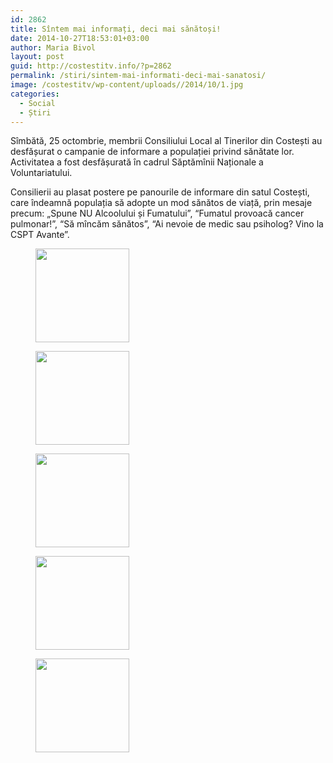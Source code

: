 ```yaml
---
id: 2862
title: Sîntem mai informați, deci mai sănătoși!
date: 2014-10-27T18:53:01+03:00
author: Maria Bivol
layout: post
guid: http://costestitv.info/?p=2862
permalink: /stiri/sintem-mai-informati-deci-mai-sanatosi/
image: /costestitv/wp-content/uploads//2014/10/1.jpg
categories:
  - Social
  - Știri
---
```

Sîmbătă, 25 octombrie, membrii Consiliului Local al Tinerilor din Costești au desfășurat o campanie de informare a populației privind sănătate lor. <!--more-->Activitatea a fost desfășurată în cadrul Săptămînii Naționale a Voluntariatului.

  
Consilierii au plasat postere pe panourile de informare din satul Costești, care îndeamnă populația să adopte un mod sănătos de viață, prin mesaje precum: „Spune NU Alcoolului și Fumatului”, “Fumatul provoacă cancer pulmonar!”, “Să mîncăm sănătos”, “Ai nevoie de medic sau psiholog? Vino la CSPT Avante”.

<div id='gallery-12' class='gallery galleryid-2862 gallery-columns-3 gallery-size-thumbnail'>
  <figure class='gallery-item'> 
  
  <div class='gallery-icon landscape'>
    <a href='http://costestitv.ddev.local/costestitv/wp-content/uploads//2014/10/3.jpg'><img width="150" height="150" src="http://costestitv.ddev.local/costestitv/wp-content/uploads//2014/10/3-150x150.jpg" class="attachment-thumbnail size-thumbnail" alt="" /></a>
  </div></figure><figure class='gallery-item'> 
  
  <div class='gallery-icon landscape'>
    <a href='http://costestitv.ddev.local/costestitv/wp-content/uploads//2014/10/4.jpg'><img width="150" height="150" src="http://costestitv.ddev.local/costestitv/wp-content/uploads//2014/10/4-150x150.jpg" class="attachment-thumbnail size-thumbnail" alt="" /></a>
  </div></figure><figure class='gallery-item'> 
  
  <div class='gallery-icon landscape'>
    <a href='http://costestitv.ddev.local/costestitv/wp-content/uploads//2014/10/5.jpg'><img width="150" height="150" src="http://costestitv.ddev.local/costestitv/wp-content/uploads//2014/10/5-150x150.jpg" class="attachment-thumbnail size-thumbnail" alt="" /></a>
  </div></figure><figure class='gallery-item'> 
  
  <div class='gallery-icon landscape'>
    <a href='http://costestitv.ddev.local/costestitv/wp-content/uploads//2014/10/6.jpg'><img width="150" height="150" src="http://costestitv.ddev.local/costestitv/wp-content/uploads//2014/10/6-150x150.jpg" class="attachment-thumbnail size-thumbnail" alt="" /></a>
  </div></figure><figure class='gallery-item'> 
  
  <div class='gallery-icon landscape'>
    <a href='http://costestitv.ddev.local/costestitv/wp-content/uploads//2014/10/7.jpg'><img width="150" height="150" src="http://costestitv.ddev.local/costestitv/wp-content/uploads//2014/10/7-150x150.jpg" class="attachment-thumbnail size-thumbnail" alt="" /></a>
  </div></figure>
</div>